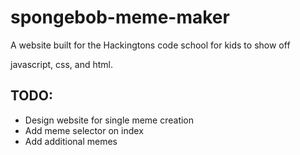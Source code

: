 # spongebob-meme-maker
A website built for the Hackingtons code school for kids to show off 

javascript, css, and html. 


## TODO:
* Design website for single meme creation
* Add meme selector on index
* Add additional memes